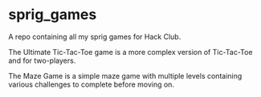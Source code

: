 # sprig_games

A repo containing all my sprig games for Hack Club.

The Ultimate Tic-Tac-Toe game is a more complex version of Tic-Tac-Toe and for two-players.

The Maze Game is a simple maze game with multiple levels containing various challenges to complete before moving on.
